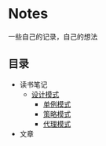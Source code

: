 # Notes
一些自己的记录，自己的想法
## 目录
* 读书笔记
  * [设计模式](/tree/master/ReadingNotes/设计模式)
    * [单例模式](/blob/master/ReadingNotes/设计模式/单例模式.md)
    * [策略模式](/blob/master/ReadingNotes/设计模式/策略模式.md) 
    * [代理模式](/blob/master/ReadingNotes/设计模式/代理模式.md)
* 文章

